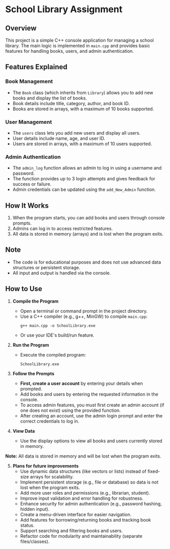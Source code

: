 
# School Library Assignment

## Overview

This project is a simple C++ console application for managing a school library. The main logic is implemented in `main.cpp` and provides basic features for handling books, users, and admin authentication.

## Features Explained

### Book Management
- The `Book` class (which inherits from `Library`) allows you to add new books and display the list of books.
- Book details include title, category, author, and book ID.
- Books are stored in arrays, with a maximum of 10 books supported.

### User Management
- The `users` class lets you add new users and display all users.
- User details include name, age, and user ID.
- Users are stored in arrays, with a maximum of 10 users supported.

### Admin Authentication
- The `admin_log` function allows an admin to log in using a username and password.
- The function provides up to 3 login attempts and gives feedback for success or failure.
- Admin credentials can be updated using the `add_New_Admin` function.

## How It Works
1. When the program starts, you can add books and users through console prompts.
2. Admins can log in to access restricted features.
3. All data is stored in memory (arrays) and is lost when the program exits.

## Note
- The code is for educational purposes and does not use advanced data structures or persistent storage.
- All input and output is handled via the console.



## How to Use

1. **Compile the Program**
	- Open a terminal or command prompt in the project directory.
	- Use a C++ compiler (e.g., g++, MinGW) to compile `main.cpp`:
	  ```
	  g++ main.cpp -o SchoolLibrary.exe
	  ```
	- Or use your IDE's build/run feature.

2. **Run the Program**
	- Execute the compiled program:
	  ```
	  SchoolLibrary.exe
	  ```


3. **Follow the Prompts**
	- **First, create a user account** by entering your details when prompted.
	- Add books and users by entering the requested information in the console.
	- To access admin features, you must first create an admin account (if one does not exist) using the provided function.
	- After creating an account, use the admin login prompt and enter the correct credentials to log in.

4. **View Data**
	- Use the display options to view all books and users currently stored in memory.

**Note:** All data is stored in memory and will be lost when the program exits.

5. **Plans for future improvements**
	- Use dynamic data structures (like vectors or lists) instead of fixed-size arrays for scalability.
	- Implement persistent storage (e.g., file or database) so data is not lost when the program exits.
	- Add more user roles and permissions (e.g., librarian, student).
	- Improve input validation and error handling for robustness.
	- Enhance security for admin authentication (e.g., password hashing, hidden input).
	- Create a menu-driven interface for easier navigation.
	- Add features for borrowing/returning books and tracking book status.
	- Support searching and filtering books and users.
	- Refactor code for modularity and maintainability (separate files/classes).
